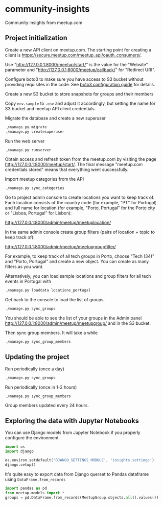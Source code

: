 # community-insights

Community insights from meetup.com

## Project initialization

Create a new API client on meetup.com. The starting point for creating
a client is https://secure.meetup.com/meetup_api/oauth_consumers/.

Use "http://127.0.0.1:8000/meetup/start/" is the value for the "Website"
parameter and "http://127.0.0.1:8000/meetup/callback/" for "Redirect URI".

Configure boto3 to make sure you have access to S3 bucket without providing
requisites in the code. See [boto3 configuration guide](https://boto3.amazonaws.com/v1/documentation/api/latest/guide/configuration.html)
for details.

Create a new S3 bucket to store snapshots for groups and their members
 
Copy `env.sample` to `.env` and adjust it accordingly, but setting the name for
S3 bucket and meetup API client credentials.

Migrate the database and create a new superuser

```bash
./manage.py migrate
./manage.py createsuperuser
```

Run the web server

```bash
./manage.py runserver
```

Obtain access and refresh token from the meetup.com by visiting the
page http://127.0.0.1:8000/meetup/start/. The final message
"meetup.com credentials stored" means that everything went successfully.

Import meetup categories from the API

```bash
./manage.py sync_categories
```

Go to project admin console to create locations you want to keep track of.
Each location consists of the country code (for example, "PT" for Portugal)
and full name for location (for example, "Porto, Portugal" for the Porto city
or "Lisboa, Portugal" for Lisbon):

http://127.0.0.1:8000/admin/meetup/meetuplocation/

In the same admin console create group filters (pairs of location + topic to
keep track of):

http://127.0.0.1:8000/admin/meetup/meetupgroupfilter/

For example, to keep track of all tech groups in Porto, choose "Tech (34)" and
"Porto, Portugal" and create a new object. You can create as many filters as
you want.

Alternatively, you can load sample locations and group filters for all tech
events in Portugal with

```bash
./manage.py loaddata locations_portugal
```

Get back to the console to load the list of groups.

```bash
./manage.py sync_groups
```

You should be able to see the list of your groups in
the Admin panel http://127.0.0.1:8000/admin/meetup/meetupgroup/ and in the 
S3 bucket.

Then sync group members. It will take a while

```bash
./manage.py sync_group_members
```

## Updating the project

Run periodically (once a day)

```bash
./manage.py sync_groups
```

Run periodically (once in 1-2 hours)

```bash
./manage.py sync_group_members
```

Group members updated every 24 hours.


## Exploring the data with Jupyter Notebooks

You can use Django models from Jupyter Notebook if you properly configure
the environment

```python
import os
import django

os.environ.setdefault('DJANGO_SETTINGS_MODULE', 'insights.settings')
django.setup()
```

It's quite easy to export data from Django querset to Pandas dataframe using
`DataFrame.from_records`

```python
import pandas as pd
from meetup.models import *
groups = pd.DataFrame.from_records(MeetupGroup.objects.all().values())
```
